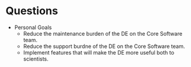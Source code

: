 # Questions

- Personal Goals
    - Reduce the maintenance burden of the DE on the Core Software team.
    - Reduce the support burdne of the DE on the Core Software team.
    - Implement features that will make the DE more useful both to scientists.
